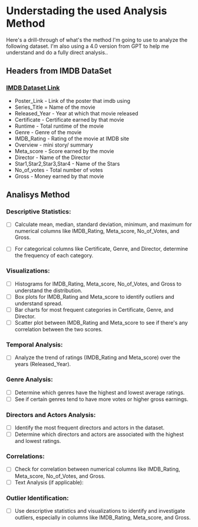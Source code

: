 # Understading the used Analysis Method

Here's a drill-through of what's the method I'm going to use to analyze the following dataset. I'm also using a 4.0 version from GPT to help me understand and do a fully direct analysis.. 

## Headers from IMDB DataSet

### [IMDB Dataset Link](https://www.kaggle.com/datasets/harshitshankhdhar/imdb-dataset-of-top-1000-movies-and-tv-shows?resource=download)

* Poster_Link - Link of the poster that imdb using
* Series_Title = Name of the movie
* Released_Year - Year at which that movie released
* Certificate - Certificate earned by that movie
* Runtime - Total runtime of the movie
* Genre - Genre of the movie
* IMDB_Rating - Rating of the movie at IMDB site
* Overview - mini story/ summary
* Meta_score - Score earned by the movie
* Director - Name of the Director
* Star1,Star2,Star3,Star4 - Name of the Stars
* No_of_votes - Total number of votes
* Gross - Money earned by that movie

## Analisys Method

### Descriptive Statistics:

- [ ] Calculate mean, median, standard deviation, minimum, and maximum for numerical columns like IMDB_Rating, Meta_score, No_of_Votes, and Gross.
- [ ] For categorical columns like Certificate, Genre, and Director, determine the frequency of each category.


### Visualizations:

- [ ] Histograms for IMDB_Rating, Meta_score, No_of_Votes, and Gross to understand the distribution.
- [ ] Box plots for IMDB_Rating and Meta_score to identify outliers and understand spread.
- [ ] Bar charts for most frequent categories in Certificate, Genre, and Director.
- [ ] Scatter plot between IMDB_Rating and Meta_score to see if there's any correlation between the two scores.

### Temporal Analysis:

- [ ] Analyze the trend of ratings (IMDB_Rating and Meta_score) over the years (Released_Year).

### Genre Analysis:

- [ ] Determine which genres have the highest and lowest average ratings.
- [ ] See if certain genres tend to have more votes or higher gross earnings.

### Directors and Actors Analysis:

- [ ] Identify the most frequent directors and actors in the dataset.
- [ ] Determine which directors and actors are associated with the highest and lowest ratings.

### Correlations:

- [ ] Check for correlation between numerical columns like IMDB_Rating, Meta_score, No_of_Votes, and Gross.
- [ ] Text Analysis (if applicable):

### Outlier Identification:
- [ ] Use descriptive statistics and visualizations to identify and investigate outliers, especially in columns like IMDB_Rating, Meta_score, and Gross.
